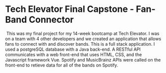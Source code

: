 # Tech Elevator Final Capstone - Fan-Band Connector
​
This was my final project for my 14-week bootcamp at Tech Elevator. I was on a team with 4 other developers and we created an application that allows fans to connect with and discover bands.
This is a full stack application. I used a postgreSQL database with a Java back-end. A RESTful API communicates with a web front-end that uses HTML, CSS, and the Javascript framework Vue. Spotify and MusicBrainz APIs were called on the front-end to retieve data for all of the bands on Spotify.

